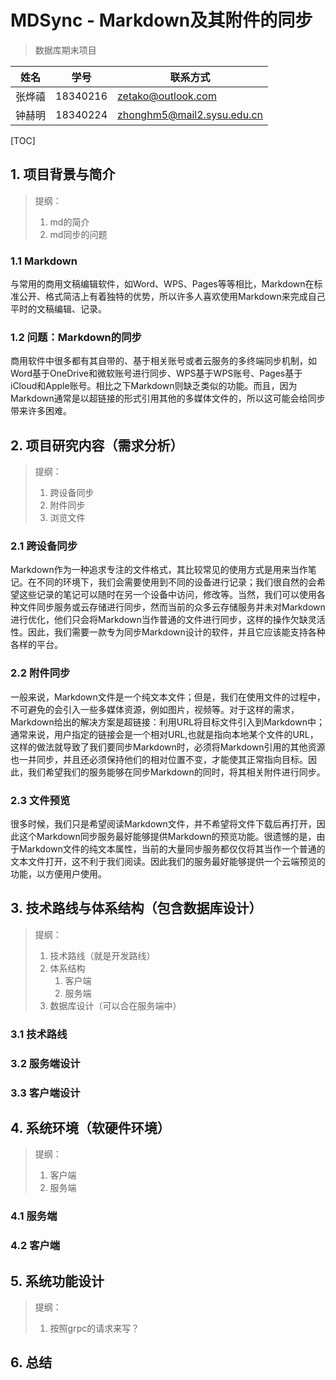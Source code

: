 # MDSync - Markdown及其附件的同步

> 数据库期末项目

| 姓名   | 学号     | 联系方式           |
| ------ | -------- | ------------------ |
| 张烨禧 | 18340216 | zetako@outlook.com |
| 钟赫明 | 18340224 | zhonghm5@mail2.sysu.edu.cn |

[TOC]

## 1. 项目背景与简介

> 提纲：
>
> 1. md的简介
> 2. md同步的问题

### 1.1 Markdown

与常用的商用文稿编辑软件，如Word、WPS、Pages等等相比，Markdown在标准公开、格式简洁上有着独特的优势，所以许多人喜欢使用Markdown来完成自己平时的文稿编辑、记录。

### 1.2 问题：Markdown的同步

商用软件中很多都有其自带的、基于相关账号或者云服务的多终端同步机制，如Word基于OneDrive和微软账号进行同步、WPS基于WPS账号、Pages基于iCloud和Apple账号。相比之下Markdown则缺乏类似的功能。而且，因为Markdown通常是以超链接的形式引用其他的多媒体文件的，所以这可能会给同步带来许多困难。

## 2. 项目研究内容（需求分析）

> 提纲：
>
> 1. 跨设备同步
> 2. 附件同步
> 3. 浏览文件

### 2.1 跨设备同步

Markdown作为一种追求专注的文件格式，其比较常见的使用方式是用来当作笔记。在不同的环境下，我们会需要使用到不同的设备进行记录；我们很自然的会希望这些记录的笔记可以随时在另一个设备中访问，修改等。当然，我们可以使用各种文件同步服务或云存储进行同步，然而当前的众多云存储服务并未对Markdown进行优化，他们只会将Markdown当作普通的文件进行同步，这样的操作欠缺灵活性。因此，我们需要一款专为同步Markdown设计的软件，并且它应该能支持各种各样的平台。

### 2.2 附件同步

一般来说，Markdown文件是一个纯文本文件；但是，我们在使用文件的过程中，不可避免的会引入一些多媒体资源，例如图片，视频等。对于这样的需求，Markdown给出的解决方案是超链接：利用URL将目标文件引入到Markdown中；通常来说，用户指定的链接会是一个相对URL,也就是指向本地某个文件的URL，这样的做法就导致了我们要同步Markdown时，必须将Markdown引用的其他资源也一并同步，并且还必须保持他们的相对位置不变，才能使其正常指向目标。因此，我们希望我们的服务能够在同步Markdown的同时，将其相关附件进行同步。

### 2.3 文件预览

很多时候，我们只是希望阅读Markdown文件，并不希望将文件下载后再打开，因此这个Markdown同步服务最好能够提供Markdown的预览功能。很遗憾的是，由于Markdown文件的纯文本属性，当前的大量同步服务都仅仅将其当作一个普通的文本文件打开，这不利于我们阅读。因此我们的服务最好能够提供一个云端预览的功能，以方便用户使用。

## 3. 技术路线与体系结构（包含数据库设计）

> 提纲：
>
> 1. 技术路线（就是开发路线）
> 2. 体系结构
>    1. 客户端
>    2. 服务端
> 3. 数据库设计（可以合在服务端中）

### 3.1 技术路线

### 3.2 服务端设计

### 3.3 客户端设计

## 4. 系统环境（软硬件环境）

> 提纲：
>
> 1. 客户端
> 2. 服务端

### 4.1 服务端

### 4.2 客户端

## 5. 系统功能设计

> 提纲：
>
> 1. 按照grpc的请求来写？

## 6. 总结


